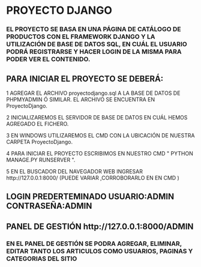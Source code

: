 <h1>PROYECTO DJANGO</h1>

<h3>EL PROYECTO SE BASA EN UNA PÁGINA DE CATÁLOGO DE PRODUCTOS CON EL FRAMEWORK DJANGO Y LA UTILIZACIÓN DE BASE DE DATOS SQL, EN CUÁL EL USUARIO PODRÁ REGISTRARSE Y HACER LOGIN DE LA MISMA PARA PODER VER EL CONTENIDO.</h3>

<h2>PARA INICIAR EL PROYECTO SE DEBERÁ:</h2>

<p>  1 AGREGAR EL ARCHIVO proyectodjango.sql A LA BASE DE DATOS DE PHPMYADMIN Ó SIMILAR. EL ARCHIVO SE ENCUENTRA EN ProyectoDjango. </p>

<p>  2 INICIALIZAREMOS EL SERVIDOR DE BASE DE DATOS EN CUÁL HEMOS AGREGADO EL FICHERO. </p>
 
<p>  3 EN WINDOWS UTILIZAREMOS EL CMD CON LA UBICACIÓN DE NUESTRA CARPETA ProyectoDjango. </p>

<p>  4 PARA INICIAR EL PROYECTO ESCRIBIMOS EN NUESTRO CMD "  PYTHON MANAGE.PY RUNSERVER  ". </p>

<p>  5 EN EL BUSCADOR DEL NAVEGADOR WEB INGRESAR http://127.0.0.1:8000/  (PUEDE VARIAR ,CORROBORARLO EN EN CMD ) 

<h2>LOGIN PREDERTEMINADO    USUARIO:ADMIN    CONTRASEÑA:ADMIN </H2>
<h2>PANEL DE GESTIÓN http://127.0.0.1:8000/ADMIN </h2>
<h3>EN EL PANEL DE GESTIÓN SE PODRA AGREGAR, ELIMINAR, EDITAR TANTO LOS ARTICULOS COMO USUARIOS, PAGINAS Y CATEGORIAS DEL SITIO </h3>

